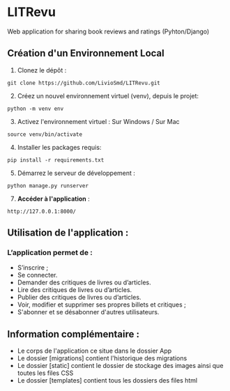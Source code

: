 # LITRevu
Web application for sharing book reviews and ratings (Pyhton/Django)


## Création d'un Environnement Local

1. Clonez le dépôt :
```
git clone https://github.com/LivioSmd/LITRevu.git
```
2. Créez un nouvel environnement virtuel (venv), depuis le projet:
```
python -m venv env
```
3. Activez l'environnement virtuel :
Sur Windows / Sur Mac
```
source venv/bin/activate
```
4. Installer les packages requis:
```
pip install -r requirements.txt
```
5. Démarrez le serveur de développement :
```
python manage.py runserver
```
7. **Accéder à l'application** :
```
http://127.0.0.1:8000/
```

## Utilisation de l'application :
### L’application permet de :
- S’inscrire ;
- Se connecter.
- Demander des critiques de livres ou d’articles.
- Lire des critiques de livres ou d’articles.
- Publier des critiques de livres ou d’articles.
- Voir, modifier et supprimer ses propres billets et critiques ;
- S'abonner et se désabonner d'autres utilisateurs.

## Information complémentaire :
- Le corps de l'application ce situe dans le dossier App
- Le dossier [migrations] contient l'historique des migrations
- Le dossier [static] contient le dossier de stockage des images ainsi que toutes les files CSS
- Le dossier [templates] contient tous les dossiers des files html

